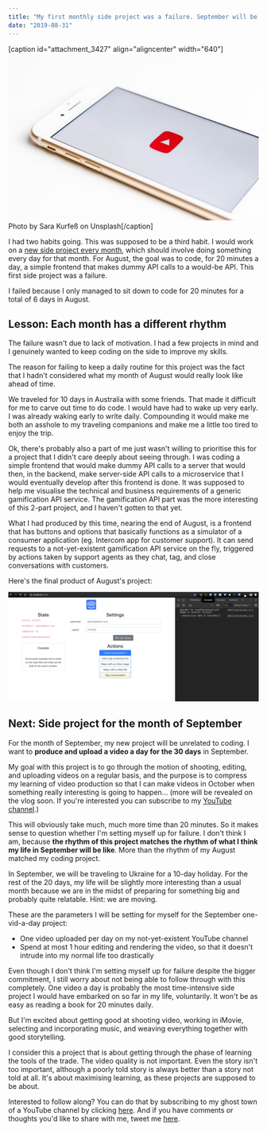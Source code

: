 ```yaml
---
title: "My first monthly side project was a failure. September will be better"
date: "2019-08-31"
---
```


\[caption id="attachment\_3427" align="aligncenter" width="640"\]![nick ang youtube](images/sara-kurfess-O1mej4P-Rws-unsplash-1024x683.jpg) Photo by Sara Kurfeß on Unsplash\[/caption\]

I had two habits going. This was supposed to be a third habit. I would work on a [new side project every month](https://www.nickang.com/one-project-every-month/), which should involve doing something every day for that month. For August, the goal was to code, for 20 minutes a day, a simple frontend that makes dummy API calls to a would-be API. This first side project was a failure.

I failed because I only managed to sit down to code for 20 minutes for a total of 6 days in August.

## Lesson: Each month has a different rhythm

The failure wasn't due to lack of motivation. I had a few projects in mind and I genuinely wanted to keep coding on the side to improve my skills.

The reason for failing to keep a daily routine for this project was the fact that I hadn't considered what my month of August would really look like ahead of time.

We traveled for 10 days in Australia with some friends. That made it difficult for me to carve out time to do code. I would have had to wake up very early. I was already waking early to write daily. Compounding it would make me both an asshole to my traveling companions and make me a little too tired to enjoy the trip.

Ok, there's probably also a part of me just wasn't willing to prioritise this for a project that I didn't care deeply about seeing through. I was coding a simple frontend that would make dummy API calls to a server that would then, in the backend, make server-side API calls to a microservice that I would eventually develop after this frontend is done. It was supposed to help me visualise the technical and business requirements of a generic gamification API service. The gamification API part was the more interesting of this 2-part project, and I haven't gotten to that yet.

What I had produced by this time, nearing the end of August, is a frontend that has buttons and options that basically functions as a simulator of a consumer application (eg. Intercom app for customer support). It can send requests to a not-yet-existent gamification API service on the fly, triggered by actions taken by support agents as they chat, tag, and close conversations with customers.

Here's the final product of August's project:

![intercom simulator nick ang](images/intercom-simulator-nick-ang--1024x446.png)

## Next: Side project for the month of September

For the month of September, my new project will be unrelated to coding. I want to **produce and upload a video a day for the 30 days** in September.

My goal with this project is to go through the motion of shooting, editing, and uploading videos on a regular basis, and the purpose is to compress my learning of video production so that I can make videos in October when something really interesting is going to happen... (more will be revealed on the vlog soon. If you're interested you can subscribe to my [YouTube channel](https://www.youtube.com/channel/UCfGK7NLYK22y1ahCh6w9baw).)

This will obviously take much, much more time than 20 minutes. So it makes sense to question whether I'm setting myself up for failure. I don't think I am, because **the rhythm of this project matches the rhythm of what I think my life in September will be like**. More than the rhythm of my August matched my coding project.

In September, we will be traveling to Ukraine for a 10-day holiday. For the rest of the 20 days, my life will be slightly more interesting than a usual month because we are in the midst of preparing for something big and probably quite relatable. Hint: we are moving.

These are the parameters I will be setting for myself for the September one-vid-a-day project:

- One video uploaded per day on my not-yet-existent YouTube channel
- Spend at most 1 hour editing and rendering the video, so that it doesn't intrude into my normal life too drastically

Even though I don't think I'm setting myself up for failure despite the bigger commitment, I still worry about not being able to follow through with this completely. One video a day is probably the most time-intensive side project I would have embarked on so far in my life, voluntarily. It won't be as easy as reading a book for 20 minutes daily.

But I'm excited about getting good at shooting video, working in iMovie, selecting and incorporating music, and weaving everything together with good storytelling.

I consider this a project that is about getting through the phase of learning the tools of the trade. The video quality is not important. Even the story isn't too important, although a poorly told story is always better than a story not told at all. It's about maximising learning, as these projects are supposed to be about.

Interested to follow along? You can do that by subscribing to my ghost town of a YouTube channel by clicking [here](https://www.youtube.com/channel/UCfGK7NLYK22y1ahCh6w9baw). And if you have comments or thoughts you'd like to share with me, tweet me [here](https://twitter.com/nickang).
